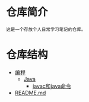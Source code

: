 # 仓库简介

    这是一个存放个人日常学习笔记的仓库。

# 仓库结构

- [编程](./programing)
  - [Java](./programing/java)
    - [javac和java命令](./programing/java/javac&java_command.md)
- [README.md](./README.md)